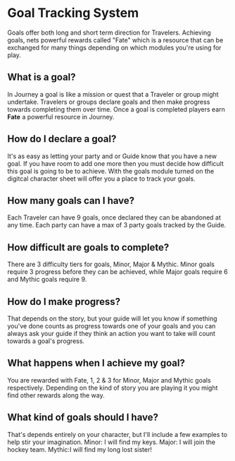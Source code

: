 # Goal Tracking System

Goals offer both long and short term direction for Travelers. Achieving goals, nets powerful rewards called "Fate" which is a resource that can be exchanged for many things depending on which modules you're using for play.

## What is a goal?
In Journey a goal is like a mission or quest that a Traveler or group might undertake. Travelers or groups declare goals and then make progress towards completing them over time. Once a goal is completed players earn **Fate** a powerful resource in Journey.

## How do I declare a goal?
It's as easy as letting your party and or Guide know that you have a new goal. If you have room to add one more then you must decide how difficult this goal is going to be to achieve. With the goals module turned on the digitcal character sheet will offer you a place to track your goals.

## How many goals can I have?
Each Traveler can have 9 goals, once declared they can be abandoned at any time. Each party can have a max of 3 party goals tracked by the Guide.

## How difficult are goals to complete?
There are 3 difficulty tiers for goals, Minor, Major & Mythic. Minor goals require 3 progress before they can be achieved, while Major goals require 6 and Mythic goals require 9.

## How do I make progress?
That depends on the story, but your guide will let you know if something you've done counts as progress towards one of your goals and you can always ask your guide if they think an action you want to take will count towards a goal's progress.

## What happens when I achieve my goal?
You are rewarded with Fate, 1, 2 & 3 for Minor, Major and Mythic goals respectively. Depending on the kind of story you are playing it you might find other rewards along the way.

## What kind of goals should I have?
That's depends entirely on your character, but I'll include a few examples to help stir your imagination.
Minor: I will find my keys.
Major: I will join the hockey team.
Mythic:I will find my long lost sister!

